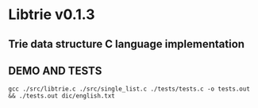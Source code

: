 # Libtrie v0.1.3
## Trie data structure C language implementation


## DEMO AND TESTS
`gcc ./src/libtrie.c ./src/single_list.c ./tests/tests.c -o tests.out  && ./tests.out dic/english.txt`
